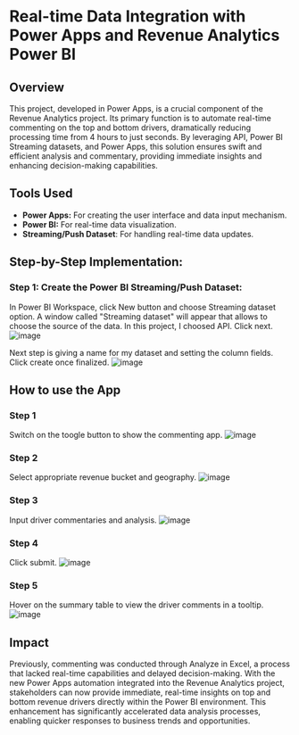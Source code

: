 # Real-time Data Integration with Power Apps and Revenue Analytics Power BI

## Overview
This project, developed in Power Apps, is a crucial component of the Revenue Analytics project. Its primary function is to automate real-time commenting on the top and bottom drivers, dramatically reducing processing time from 4 hours to just seconds. By leveraging API, Power BI Streaming datasets, and Power Apps, this solution ensures swift and efficient analysis and commentary, providing immediate insights and enhancing decision-making capabilities.

## Tools Used
- **Power Apps:** For creating the user interface and data input mechanism.
- **Power BI:** For real-time data visualization.
- **Streaming/Push Dataset**: For handling real-time data updates.

## Step-by-Step Implementation:
### Step 1: Create the Power BI Streaming/Push Dataset:
In Power BI Workspace, click New button and choose Streaming dataset option. A window called "Streaming dataset" will appear that allows to choose the source of the data. In this project, I choosed API. Click next.
![image](https://github.com/user-attachments/assets/94fddd27-c900-4b10-a971-301a37a7f28c)

Next step is giving a name for my dataset and setting the column fields. Click create once finalized. 
![image](https://github.com/user-attachments/assets/90dbb974-9caf-4b92-87ac-76829b9b8705)


## How to use the App

### Step 1
Switch on the toogle button to show the commenting app.
![image](https://github.com/greatcyan/cyrus-baruc-data-analytics-portfolio/assets/95137493/ad4d3fba-c7b3-4cda-aec8-b49afe2521e2)
### Step 2
Select appropriate revenue bucket and geography.
![image](https://github.com/greatcyan/cyrus-baruc-data-analytics-portfolio/assets/95137493/04d9f308-8d46-4a9d-881d-b73de999b850)
### Step 3
Input driver commentaries and analysis.
![image](https://github.com/greatcyan/cyrus-baruc-data-analytics-portfolio/assets/95137493/f658ab10-6492-4e3a-85fb-faccd78f8f96)
### Step 4
Click submit.
![image](https://github.com/greatcyan/cyrus-baruc-data-analytics-portfolio/assets/95137493/e5844bbc-a31b-4f4f-9d6e-25a528c6fd13)
### Step 5
Hover on the summary table to view the driver comments in a tooltip.
![image](https://github.com/greatcyan/cyrus-baruc-data-analytics-portfolio/assets/95137493/965a02d1-dd90-4622-a3fc-bfe2961b93d2)

## Impact
Previously, commenting was conducted through Analyze in Excel, a process that lacked real-time capabilities and delayed decision-making. With the new Power Apps automation integrated into the Revenue Analytics project, stakeholders can now provide immediate, real-time insights on top and bottom revenue drivers directly within the Power BI environment. This enhancement has significantly accelerated data analysis processes, enabling quicker responses to business trends and opportunities.
